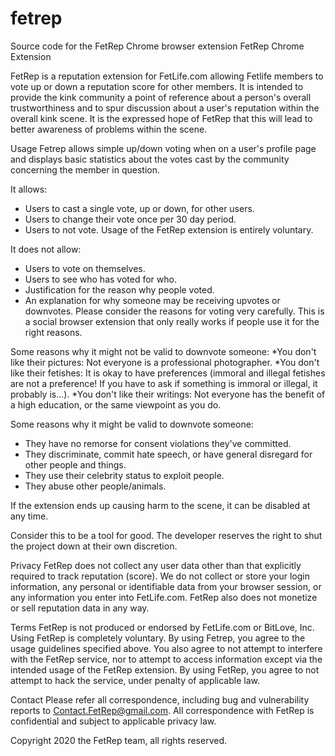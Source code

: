 # fetrep
Source code for the FetRep Chrome browser extension
FetRep Chrome Extension

FetRep is a reputation extension for FetLife.com allowing Fetlife members to vote up or down a reputation score for other members. It is intended to provide the kink community a point of reference about a person's overall trustworthiness and to spur discussion about a user's reputation within the overall kink scene. It is the expressed hope of FetRep that this will lead to better awareness of problems within the scene.

Usage
Fetrep allows simple up/down voting when on a user's profile page and displays basic statistics about the votes cast by the community concerning the member in question.

It allows:
* Users to cast a single vote, up or down, for other users.
* Users to change their vote once per 30 day period.
* Users to not vote. Usage of the FetRep extension is entirely voluntary.

It does not allow:
* Users to vote on themselves.
* Users to see who has voted for who.
* Justification for the reason why people voted.
* An explanation for why someone may be receiving upvotes or downvotes.
Please consider the reasons for voting very carefully. This is a social browser extension that only really works if people use it for the right reasons.

Some reasons why it might not be valid to downvote someone:
*You don't like their pictures: Not everyone is a professional photographer.
*You don't like their fetishes: It is okay to have preferences (immoral and illegal fetishes are not a preference! If you have to ask if something is immoral or illegal, it probably is...).
*You don't like their writings: Not everyone has the benefit of a high education, or the same viewpoint as you do.

Some reasons why it might be valid to downvote someone:
* They have no remorse for consent violations they've committed.
* They discriminate, commit hate speech, or have general disregard for other people and things.
* They use their celebrity status to exploit people.
* They abuse other people/animals.

If the extension ends up causing harm to the scene, it can be disabled at any time.

Consider this to be a tool for good. The developer reserves the right to shut the project down at their own discretion.

Privacy
FetRep does not collect any user data other than that explicitly required to track reputation (score). We do not collect or store your login information, any personal or identifiable data from your browser session, or any information you enter into FetLife.com. FetRep also does not monetize or sell reputation data in any way.

Terms
FetRep is not produced or endorsed by FetLife.com or BitLove, Inc. Using FetRep is completely voluntary. By using Fetrep, you agree to the usage guidelines specified above. You also agree to not attempt to interfere with the FetRep service, nor to attempt to access information except via the intended usage of the FetRep extension. By using FetRep, you agree to not attempt to hack the service, under penalty of applicable law.

Contact
Please refer all correspondence, including bug and vulnerability reports to Contact.FetRep@gmail.com. All correspondence with FetRep is confidential and subject to applicable privacy law.

Copyright 2020 the FetRep team, all rights reserved.
